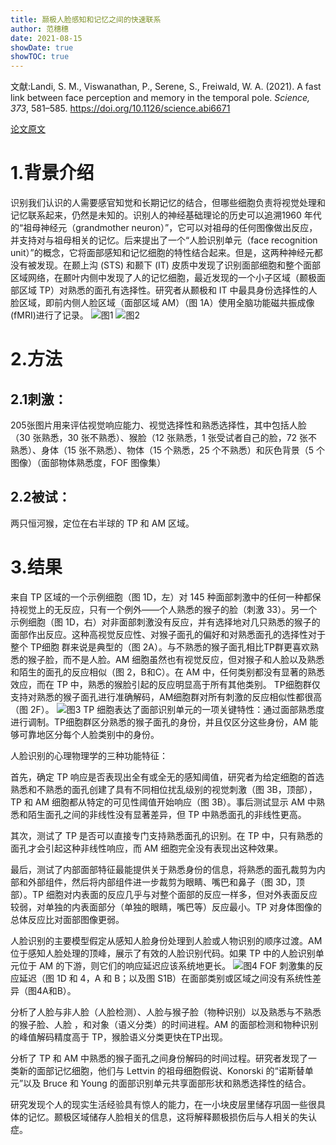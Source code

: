 ```yaml
---
title: 颞极人脸感知和记忆之间的快速联系
author: 范穗穗
date: 2021-08-15
showDate: true
showTOC: true
---
```

文献:Landi, S. M., Viswanathan, P., Serene, S., Freiwald, W. A. (2021). A fast link between face perception and memory in the temporal pole. *Science, 373*, 581–585. https://doi.org/10.1126/science.abi6671

[论文原文](../Source_Files/2021-08-15-FSS2.Pdf)
# 1.背景介绍
识别我们认识的人需要感官知觉和长期记忆的结合，但哪些细胞负责将视觉处理和记忆联系起来，仍然是未知的。识别人的神经基础理论的历史可以追溯1960 年代的“祖母神经元（grandmother neuron）”，它可以对祖母的任何图像做出反应，并支持对与祖母相关的记忆。后来提出了一个“人脸识别单元（face recognition unit）”的概念，它将面部感知和记忆细胞的特性结合起来。但是，这两种神经元都没有被发现。在颞上沟 (STS) 和颞下 (IT) 皮质中发现了识别面部细胞和整个面部区域网络，在颞叶内侧中发现了人的记忆细胞，最近发现的一个小子区域（颞极面部区域 TP）对熟悉的面孔有选择性。研究者从颞极和 IT 中最具身份选择性的人脸区域，即前内侧人脸区域（面部区域 AM）（图 1A）使用全脑功能磁共振成像 (fMRI)进行了记录。
![图1](../Supporting_Information/2021-08-15-FSS2-Fig1.png)
![图2](../Supporting_Information/2021-08-15-FSS2-Fig2.png)
# 2.方法
## 2.1刺激：
205张图片用来评估视觉响应能力、视觉选择性和熟悉选择性，其中包括人脸（30 张熟悉，30 张不熟悉）、猴脸（12 张熟悉，1 张受试者自己的脸，72 张不熟悉）、身体（15 张不熟悉）、物体（15 个熟悉，25 个不熟悉）和灰色背景（5 个图像）（面部物体熟悉度，FOF 图像集）
## 2.2被试：
两只恒河猴，定位在右半球的 TP 和 AM 区域。
# 3.结果
来自 TP 区域的一个示例细胞（图 1D，左）对 145 种面部刺激中的任何一种都保持视觉上的无反应，只有一个例外——个人熟悉的猴子的脸（刺激 33）。另一个示例细胞（图 1D，右）对非面部刺激没有反应，并有选择地对几只熟悉的猴子的面部作出反应。这种高视觉反应性、对猴子面孔的偏好和对熟悉面孔的选择性对于整个 TP细胞 群来说是典型的（图 2A）。与不熟悉的猴子面孔相比TP群更喜欢熟悉的猴子脸，而不是人脸。AM 细胞虽然也有视觉反应，但对猴子和人脸以及熟悉和陌生的面孔的反应相似（图 2，B和C）。在 AM 中，任何类别都没有显著的熟悉效应，而在 TP 中，熟悉的猴脸引起的反应明显高于所有其他类别。
TP细胞群仅支持对熟悉的猴子面孔进行准确解码，AM细胞群对所有刺激的反应相似性都很高（图 2F）。
![图3](../Supporting_Information/2021-08-15-FSS2-Fig3.png)
TP 细胞表达了面部识别单元的一项关键特性：通过面部熟悉度进行调制。TP细胞群区分熟悉的猴子面孔的身份，并且仅区分这些身份，AM 能够可靠地区分每个人脸类别中的身份。

人脸识别的心理物理学的三种功能特征：

首先，确定 TP 响应是否表现出全有或全无的感知阈值，研究者为给定细胞的首选熟悉和不熟悉的面孔创建了具有不同相位扰乱级别的视觉刺激（图 3B，顶部），TP 和 AM 细胞都从特定的可见性阈值开始响应（图 3B）。事后测试显示 AM 中熟悉和陌生面孔之间的非线性没有显著差异，但 TP 中熟悉面孔的非线性更高。

其次，测试了 TP 是否可以直接专门支持熟悉面孔的识别。在 TP 中，只有熟悉的面孔才会引起这种非线性响应，而 AM 细胞完全没有表现出这种效果。

最后，测试了内部面部特征最能提供关于熟悉身份的信息，将熟悉的面孔裁剪为内部和外部组件，然后将内部组件进一步裁剪为眼睛、嘴巴和鼻子（图 3D，顶部）。TP 细胞对内表面的反应几乎与对整个面部的反应一样多，但对外表面反应较弱，对单独的内表面部分（单独的眼睛，嘴巴等）反应最小。TP 对身体图像的总体反应比对面部图像更弱。

人脸识别的主要模型假定从感知人脸身份处理到人脸或人物识别的顺序过渡。AM位于感知人脸处理的顶峰，展示了有效的人脸识别代码。如果 TP 中的人脸识别单元位于 AM 的下游，则它们的响应延迟应该系统地更长。
![图4](../Supporting_Information/2021-08-15-FSS2-Fig4.png)
FOF 刺激集的反应延迟（图 1D 和 4，A 和 B；以及图 S1B）在面部类别或区域之间没有系统性差异（图4A和B）。

分析了人脸与非人脸（人脸检测）、人脸与猴子脸（物种识别）以及熟悉与不熟悉的猴子脸、人脸 ，和对象（语义分类）的时间进程。AM 的面部检测和物种识别的峰值解码精度高于 TP，猴脸语义分类更快在TP出现。

分析了 TP 和 AM 中熟悉的猴子面孔之间身份解码的时间过程。研究者发现了一类新的面部记忆细胞，他们与 Lettvin 的祖母细胞假说、Konorski 的“诺斯替单元”以及 Bruce 和 Young 的面部识别单元共享面部形状和熟悉选择性的结合。

研究发现个人的现实生活经验具有惊人的能力，在一小块皮层里储存巩固一些很具体的记忆。颞极区域储存人脸相关的信息，这将解释颞极损伤后与人相关的失认症。




